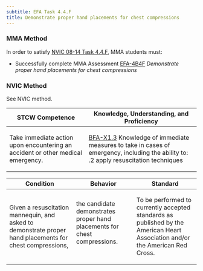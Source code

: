 ```yaml
---
subtitle: EFA Task 4.4.F 
title: Demonstrate proper hand placements for chest compressions
---
```



### MMA Method

In order to satisfy  [NVIC 08-14  Task  4.4.F]({{site.baseurl}}/assets/images/nvic-08-14.pdf), MMA students must:

* Successfully complete MMA Assessment [EFA-4B4F]({{site.baseurl}}/assessments/Common/EFA-4B4F) *Demonstrate proper hand placements for chest compressions*


### NVIC Method

<a onclick="togglevisibility('nvic_methods')" >See NVIC method.</a>

<div id='nvic_methods' class='hide'>

<table>
<thead>
<tr>
<th class='forty'> STCW Competence </th>
<th class='sixty'> Knowledge, Understanding, and Proficiency </th>
</tr>
</thead>




<tbody>
<tr><td markdown='1'>

Take immediate action upon encountering an accident or other medical emergency.

</td><td markdown='1'>

[BFA-X1.3](../../tables/613.html#BFA-X1.3) Knowledge of immediate measures to take in cases of emergency, including the ability to:
.2  apply resuscitation techniques

</td></tr>


</tbody>
</table>


<table>
<thead>
<tr><th class='twenty'>  Condition </th><th class='twenty'> Behavior </th><th  class='sixty'>Standard </th></tr>
</thead>
<tbody >



<tr><td markdown='1'>

Given a resuscitation mannequin, and asked to demonstrate proper hand placements for chest compressions,

</td><td markdown='1'>

the candidate demonstrates proper hand placements for chest compressions.

<br>

<div class="tooltip">
<span class="tooltiptext">
</span>
</div>


</td><td markdown='1'>

To be performed to currently accepted standards as published by the American Heart Association and/or the American Red Cross.

</td></tr>
</tbody>
</table>
</div>
